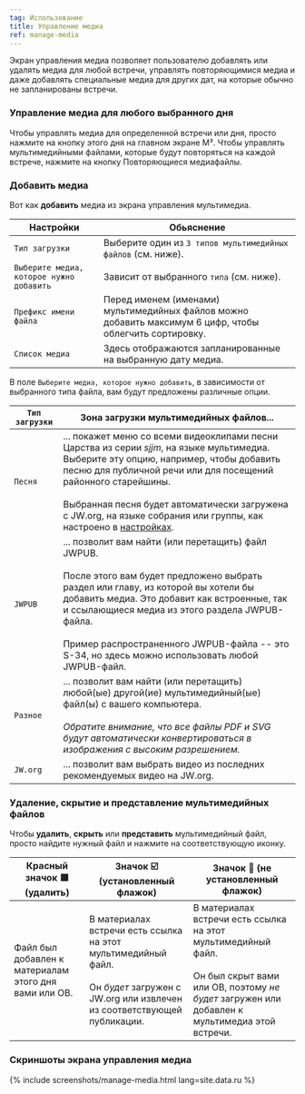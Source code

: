 ```yaml
---
tag: Использование
title: Управление медиа
ref: manage-media
---
```


Экран управления медиа позволяет пользователю добавлять или удалять медиа для любой встречи, управлять повторяющимися медиа и даже добавлять специальные медиа для других дат, на которые обычно не запланированы встречи.

### Управление медиа для любого выбранного дня

Чтобы управлять медиа для определенной встречи или дня, просто нажмите на кнопку этого дня на главном экране M³. Чтобы управлять мультимедийными файлами, которые будут повторяться на каждой встрече, нажмите на кнопку Повторяющиеся медиафайлы.

### Добавить медиа

Вот как **добавить** медиа из экрана управления мультимедиа.

| Настройки                                | Обьяснение                                                                                               |
| ---------------------------------------- | -------------------------------------------------------------------------------------------------------- |
| `Тип загрузки`                           | Выберите один из `3 типов мультимедийных файлов` (см. ниже).                                             |
| `Выберите медиа, которое нужно добавить` | Зависит от выбранного `типа` (см. ниже).                                                                 |
| `Префикс имени файла`                    | Перед именем (именами) мультимедийных файлов можно добавить максимум 6 цифр, чтобы облегчить сортировку. |
| `Список медиа`                           | Здесь отображаются запланированные на выбранную дату медиа.                                              |

В поле `Выберите медиа, которое нужно добавить`, в зависимости от выбранного типа файла, вам будут предложены различные опции.

| `Тип загрузки` | Зона загрузки мультимедийных файлов...                                                                                                                                                                                                                                                                                                                                             |
| -------------- | ---------------------------------------------------------------------------------------------------------------------------------------------------------------------------------------------------------------------------------------------------------------------------------------------------------------------------------------------------------------------------------- |
| `Песня`        | ... покажет меню со всеми видеоклипами песни Царства из серии *sjjm*, на языке мультимедиа. Выберите эту опцию, например, чтобы добавить песню для публичной речи или для посещений районного старейшины. <br><br> Выбранная песня будет автоматически загружена с JW.org, на языке собрания или группы, как настроено в [настройках]({{page.lang}}/#configuration).   |
| `JWPUB`        | ... позволит вам найти (или перетащить) файл JWPUB. <br><br> После этого вам будет предложено выбрать раздел или главу, из которой вы хотели бы добавить медиа. Это добавит как встроенные, так и ссылающиеся медиа из этого раздела JWPUB-файла. <br><br> Пример распространенного JWPUB-файла -- это S-34, но здесь можно использовать любой JWPUB-файл. |
| `Разное`       | ... позволит вам найти (или перетащить) любой(ые) другой(ие) мультимедийный(ые) файл(ы) с вашего компьютера. <br><br> *Обратите внимание, что все файлы PDF и SVG будут автоматически конвертироваться в изображения с высоким разрешением.*                                                                                                                           |
| `JW.org`       | ... позволит вам выбрать видео из последних рекомендуемых видео на JW.org.                                                                                                                                                                                                                                                                                                         |

### Удаление, скрытие и представление мультимедийных файлов

Чтобы **удалить**, **скрыть** или **представить** мультимедийный файл, просто найдите нужный файл и нажмите на соответствующую иконку.

| Красный значок 🟥 (удалить)                            | Значок ☑️ (установленный флажок)                                                                                                                            | Значок 🔲 (не установленный флажок)                                                                                                                                                |
| ----------------------------------------------------- | ----------------------------------------------------------------------------------------------------------------------------------------------------------- | --------------------------------------------------------------------------------------------------------------------------------------------------------------------------------- |
| Файл был добавлен к материалам этого дня вами или ОВ. | В материалах встречи есть ссылка на этот мультимедийный файл. <br><br> Он *будет* загружен с JW.org или извлечен из соответствующей публикации. | В материалах встречи есть ссылка на этот мультимедийный файл. <br><br> Он был скрыт вами или ОВ, поэтому *не будет* загружен или добавлен к мультимедиа этой встречи. |

### Скриншоты экрана управления медиа

{% include screenshots/manage-media.html lang=site.data.ru %}
